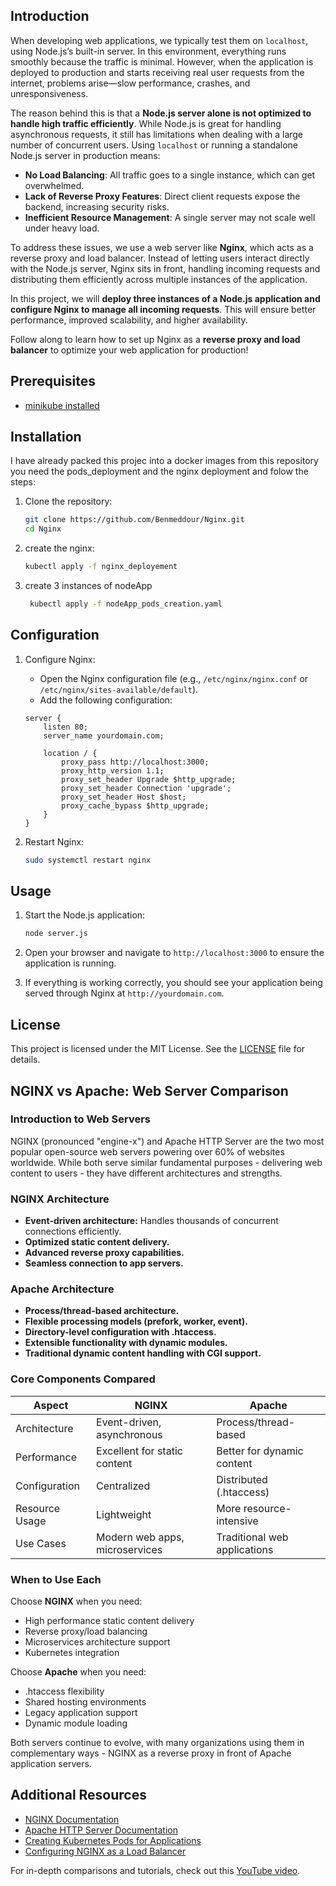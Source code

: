 ## Introduction
When developing web applications, we typically test them on `localhost`, using Node.js’s built-in server. In this environment, everything runs smoothly because the traffic is minimal. However, when the application is deployed to production and starts receiving real user requests from the internet, problems arise—slow performance, crashes, and unresponsiveness.

The reason behind this is that a **Node.js server alone is not optimized to handle high traffic efficiently**. While Node.js is great for handling asynchronous requests, it still has limitations when dealing with a large number of concurrent users. Using `localhost` or running a standalone Node.js server in production means:

* **No Load Balancing**: All traffic goes to a single instance, which can get overwhelmed.
* **Lack of Reverse Proxy Features**: Direct client requests expose the backend, increasing security risks.
* **Inefficient Resource Management**: A single server may not scale well under heavy load.

To address these issues, we use a web server like **Nginx**, which acts as a reverse proxy and load balancer. Instead of letting users interact directly with the Node.js server, Nginx sits in front, handling incoming requests and distributing them efficiently across multiple instances of the application.

In this project, we will **deploy three instances of a Node.js application and configure Nginx to manage all incoming requests**. This will ensure better performance, improved scalability, and higher availability.

Follow along to learn how to set up Nginx as a **reverse proxy and load balancer** to optimize your web application for production!

## Prerequisites
- [minikube installed](https://minikube.sigs.k8s.io/docs/start/?arch=%2Fwindows%2Fx86-64%2Fstable%2F.exe+download)

## Installation
I have already packed this projec into a docker images from this repository you need the pods_deployment and the nginx deployment and folow the steps:
1. Clone the repository:
    ```sh
    git clone https://github.com/Benmeddour/Nginx.git
    cd Nginx
    ```

2. create the nginx:
    ```sh
    kubectl apply -f nginx_deployement
    ```
3. create 3 instances of nodeApp
   ```sh
    kubectl apply -f nodeApp_pods_creation.yaml
    ```

## Configuration

1. Configure Nginx:
    - Open the Nginx configuration file (e.g., `/etc/nginx/nginx.conf` or `/etc/nginx/sites-available/default`).
    - Add the following configuration:
    ```nginx
    server {
        listen 80;
        server_name yourdomain.com;

        location / {
            proxy_pass http://localhost:3000;
            proxy_http_version 1.1;
            proxy_set_header Upgrade $http_upgrade;
            proxy_set_header Connection 'upgrade';
            proxy_set_header Host $host;
            proxy_cache_bypass $http_upgrade;
        }
    }
    ```

2. Restart Nginx:
    ```sh
    sudo systemctl restart nginx
    ```

## Usage

1. Start the Node.js application:
    ```sh
    node server.js
    ```

2. Open your browser and navigate to `http://localhost:3000` to ensure the application is running.

3. If everything is working correctly, you should see your application being served through Nginx at `http://yourdomain.com`.

## License

This project is licensed under the MIT License. See the [LICENSE](LICENSE) file for details.

## NGINX vs Apache: Web Server Comparison

### Introduction to Web Servers

NGINX (pronounced "engine-x") and Apache HTTP Server are the two most popular open-source web servers powering over 60% of websites worldwide. While both serve similar fundamental purposes - delivering web content to users - they have different architectures and strengths.

### NGINX Architecture

- **Event-driven architecture:** Handles thousands of concurrent connections efficiently.
- **Optimized static content delivery.**
- **Advanced reverse proxy capabilities.**
- **Seamless connection to app servers.**

### Apache Architecture

- **Process/thread-based architecture.**
- **Flexible processing models (prefork, worker, event).**
- **Directory-level configuration with .htaccess.**
- **Extensible functionality with dynamic modules.**
- **Traditional dynamic content handling with CGI support.**

### Core Components Compared

| Aspect          | NGINX                            | Apache                                |
|-----------------|----------------------------------|---------------------------------------|
| Architecture    | Event-driven, asynchronous       | Process/thread-based                  |
| Performance     | Excellent for static content     | Better for dynamic content            |
| Configuration   | Centralized                      | Distributed (.htaccess)               |
| Resource Usage  | Lightweight                      | More resource-intensive               |
| Use Cases       | Modern web apps, microservices   | Traditional web applications          |

### When to Use Each

Choose **NGINX** when you need:
- High performance static content delivery
- Reverse proxy/load balancing
- Microservices architecture support
- Kubernetes integration

Choose **Apache** when you need:
- .htaccess flexibility
- Shared hosting environments
- Legacy application support
- Dynamic module loading

Both servers continue to evolve, with many organizations using them in complementary ways - NGINX as a reverse proxy in front of Apache application servers.

## Additional Resources

- [NGINX Documentation](https://nginx.org/en/docs/)
- [Apache HTTP Server Documentation](https://httpd.apache.org/docs/)
- [Creating Kubernetes Pods for Applications](https://kubernetes.io/docs/concepts/workloads/pods/)
- [Configuring NGINX as a Load Balancer](https://docs.nginx.com/nginx/admin-guide/load-balancer/)

For in-depth comparisons and tutorials, check out this [YouTube video](https://youtu.be/q8OleYuqntY).
